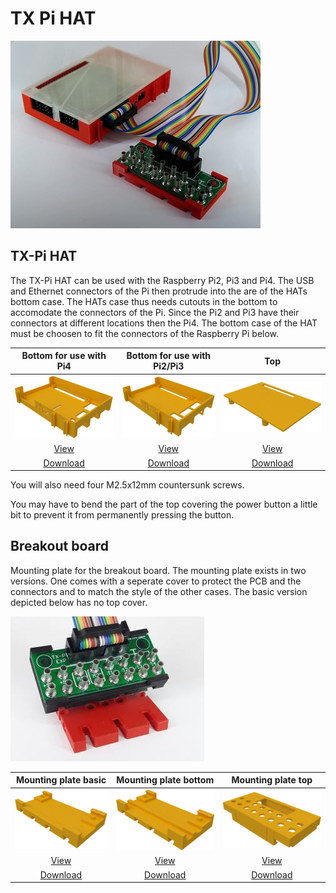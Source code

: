 # TX Pi HAT

![TX-Pi-HAT](./images/tx-pi-hat.jpg)

## TX-Pi HAT

The TX-Pi HAT can be used with the Raspberry Pi2, Pi3 and Pi4. The USB
and Ethernet connectors of the Pi then protrude into the are of the
HATs bottom case. The HATs case thus needs cutouts in the bottom to
accomodate the connectors of the Pi. Since the Pi2 and Pi3 have their
connectors at different locations then the Pi4. The bottom case of the
HAT must be choosen to fit the connectors of the Raspberry Pi below.

| Bottom for use with Pi4 | Bottom for use with Pi2/Pi3 | Top |
|:---:|:---:|:---:|
| ![Bottom](./images/Exp_Wanne.png) | ![Bottom](./images/Exp_Wanne_Pi3.png) | ![Top](./images/Exp_Deckel.png) |
| [View](Exp_Wanne.stl) | [View](Exp_Wanne_Pi3.stl) | [View](Exp_Deckel.stl) |
| [Download](Exp_Wanne.stl?raw=true) | [Download](Exp_Wanne_Pi3.stl?raw=true) | [Download](Exp_Deckel.stl?raw=true) |

You will also need four M2.5x12mm countersunk screws.

You may have to bend the part of the top covering the power button a
little bit to prevent it from permanently pressing the button.

## Breakout board

Mounting plate for the breakout board. The mounting plate exists
in two versions. One comes with a seperate cover to protect the
PCB and the connectors and to match the style of the other cases.
The basic version depicted below has no top cover.

![Mounted](./images/breakout_mounted.jpg)

| Mounting plate basic | Mounting plate bottom | Mounting plate top |
|:---:|:---:|:---:|
| ![Mounting plate](./images/breakout_base.png) | ![Mounting plate](./images/Breakout_Platine_Unterteil.png) | ![Mounting plate](./images/Breakout_Platine_Deckel.png) |
| [View](breakout_base.stl) | [View](Breakout_Platine_Unterteil.stl) | [View](Breakout_Platine_Deckel.stl) |
| [Download](breakout_base.stl?raw=true) | [Download](Breakout_Platine_Unterteil.stl?raw=true) | [Download](Breakout_Platine_Deckel.stl?raw=true) |
